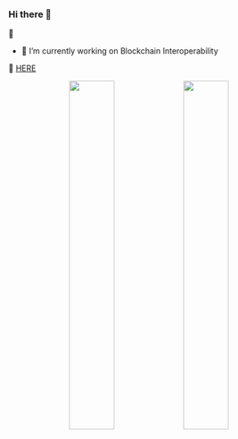 ### Hi there 👋

<!--
**focuseds/focuseds** is a ✨ _special_ ✨ repository because its `README.md` (this file) appears on your GitHub profile.

Here are some ideas to get you started:

- 🔭 I’m currently working on ...
- 🌱 I’m currently learning ...
- 👯 I’m looking to collaborate on ...
- 🤔 I’m looking for help with ...
- 💬 Ask me about ...
- 📫 How to reach me: ...
- 😄 Pronouns: ...
- ⚡ Fun fact: ...
-->

🧒

- 🔭 I’m currently working on Blockchain Interoperability

📍 [HERE](https://focuseds.github.io/)

<!-- <img src="https://github-readme-stats.vercel.app/api?username=focuseds&show_icons=true"> -->
<!-- 
<p align="center">
<img src="https://github-readme-stats.vercel.app/api/top-langs/?username=focuseds&layout=compact&theme=aura&hide_border=true&exclude_repo=focuseds.github.io">
</p>
-->

<p align="center">
<img width="40%" src="https://github-readme-stats.vercel.app/api?username=focuseds&show_icons=true&include_all_commits=true&theme=aura&hide_border=true&include_all_commits=true&count_private=true" />
<img width="40%" src="https://github-readme-streak-stats.herokuapp.com?user=focuseds&theme=tokyonight&hide_border=true&background=15141B" />
</p>

